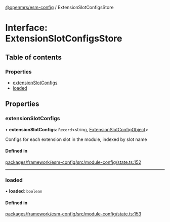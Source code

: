 [@openmrs/esm-config](../API.md) / ExtensionSlotConfigsStore

# Interface: ExtensionSlotConfigsStore

## Table of contents

### Properties

- [extensionSlotConfigs](extensionslotconfigsstore.md#extensionslotconfigs)
- [loaded](extensionslotconfigsstore.md#loaded)

## Properties

### extensionSlotConfigs

• **extensionSlotConfigs**: `Record`<string, [ExtensionSlotConfigObject](extensionslotconfigobject.md)\>

Configs for each extension slot in the module, indexed by slot name

#### Defined in

[packages/framework/esm-config/src/module-config/state.ts:152](https://github.com/openmrs/openmrs-esm-core/blob/master/packages/framework/esm-config/src/module-config/state.ts#L152)

___

### loaded

• **loaded**: `boolean`

#### Defined in

[packages/framework/esm-config/src/module-config/state.ts:153](https://github.com/openmrs/openmrs-esm-core/blob/master/packages/framework/esm-config/src/module-config/state.ts#L153)
